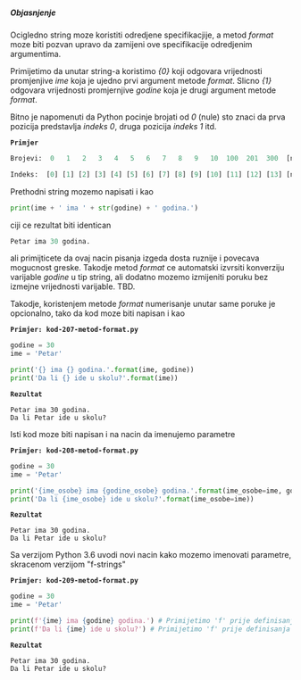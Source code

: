 
##### Objasnjenje

Ocigledno string moze koristiti odredjene specifikacjije, a metod _format_ moze
biti pozvan upravo da zamijeni ove specifikacije odredjenim argumentima.

Primijetimo da unutar string-a koristimo _{0}_ koji odgovara vrijednosti
promjenjive _ime_ koja je ujedno prvi argument metode _format_. Slicno _{1}_
odgovara vrijednosti promjernjive _godine_ koja je drugi argument metode
_format_.

Bitno je napomenuti da Python pocinje brojati od _0_ (nule) sto znaci da prva
pozicija predstavlja _indeks 0_, druga pozicija _indeks 1_ itd.

**`Primjer`**
```python
Brojevi:  0   1   2   3   4   5   6   7   8   9   10  100  201  300  [n]

Indeks:  [0] [1] [2] [3] [4] [5] [6] [7] [8] [9] [10] [11] [12] [13] [n]
```

Prethodni string mozemo napisati i kao

```python
print(ime + ' ima ' + str(godine) + ' godina.')
```

ciji ce rezultat biti identican

```python
Petar ima 30 godina.
```

ali primijticete da ovaj nacin pisanja izgeda dosta ruznije i povecava
mogucnost greske. Takodje metod _format_ ce automatski izvrsiti konverziju
varijable _godine_ u tip string, ali dodatno mozemo izmijeniti poruku bez
izmejne vrijednosti varijable. TBD.

Takodje, koristenjem metode _format_ numerisanje unutar same poruke je opcionalno, tako
da kod moze biti napisan i kao

<a name="kod-207-metod-format.py"/>

**`Primjer: kod-207-metod-format.py`**
```python
godine = 30
ime = 'Petar'

print('{} ima {} godina.'.format(ime, godine))
print('Da li {} ide u skolu?'.format(ime))
```
**`Rezultat`**
```
Petar ima 30 godina.
Da li Petar ide u skolu?
```

Isti kod moze biti napisan i na nacin da imenujemo parametre

<a name="kod-208-metod-format.py"/>

**`Primjer: kod-208-metod-format.py`**
```python
godine = 30
ime = 'Petar'

print('{ime_osobe} ima {godine_osobe} godina.'.format(ime_osobe=ime, godine_osobe=godine))
print('Da li {ime_osobe} ide u skolu?'.format(ime_osobe=ime))
```
**`Rezultat`**
```
Petar ima 30 godina.
Da li Petar ide u skolu?
```

Sa verzijom Python 3.6 uvodi novi nacin kako mozemo imenovati parametre, skracenom
verzijom "f-strings"

<a name="kod-209-metod-format.py"/>

**`Primjer: kod-209-metod-format.py`**
```python
godine = 30
ime = 'Petar'

print(f'{ime} ima {godine} godina.') # Primijetimo 'f' prije definisanja stringa
print(f'Da li {ime} ide u skolu?') # Primijetimo 'f' prije definisanja stringa
```
**`Rezultat`**
```
Petar ima 30 godina.
Da li Petar ide u skolu?
```
